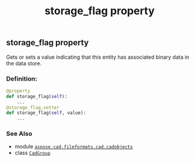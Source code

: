 ﻿---
title: storage_flag property
second_title: Aspose.CAD for Python via .NET API References
description: 
type: docs
weight: 190
url: /python-net/aspose.cad.fileformats.cad.cadobjects/cadgroup/storage_flag/
is_root: false
---

## storage_flag property


Gets or sets a value indicating that this entity has associated binary data in the data store.
### Definition:
```python
@property
def storage_flag(self):
    ...
@storage_flag.setter
def storage_flag(self, value):
    ...
```

### See Also
* module [`aspose.cad.fileformats.cad.cadobjects`](../../)
* class [`CadGroup`](/cad/python-net/aspose.cad.fileformats.cad.cadobjects/cadgroup)

